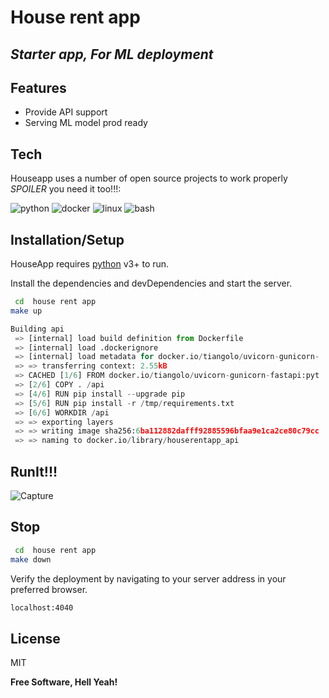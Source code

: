 # House rent app
## _Starter app, For ML deployment_
## Features
- Provide API support 
- Serving ML model prod ready 

## Tech
Houseapp uses a number of open source projects to work properly *SPOILER* you need it too!!!:

![python](https://img.shields.io/badge/Python-FFD43B?style=for-the-badge&logo=python&logoColor=darkgreen)
![docker](https://img.shields.io/badge/Docker-2CA5E0?style=for-the-badge&logo=docker&logoColor=white)
![linux](https://img.shields.io/badge/Linux-FCC624?style=for-the-badge&logo=linux&logoColor=black)
![bash](https://img.shields.io/badge/Shell_Script-121011?style=for-the-badge&logo=gnu-bash&logoColor=white)

## Installation/Setup

HouseApp requires [python](https://www.python.org/) v3+ to run.

Install the dependencies and devDependencies and start the server.

```sh
 cd  house rent app
make up
```
```python
Building api
 => [internal] load build definition from Dockerfile                 
 => [internal] load .dockerignore                                    
 => [internal] load metadata for docker.io/tiangolo/uvicorn-gunicorn-
 => => transferring context: 2.55kB                                  
 => CACHED [1/6] FROM docker.io/tiangolo/uvicorn-gunicorn-fastapi:pyt
 => [2/6] COPY . /api                                                
 => [4/6] RUN pip install --upgrade pip                              
 => [5/6] RUN pip install -r /tmp/requirements.txt                   
 => [6/6] WORKDIR /api                                               
 => => exporting layers                                              
 => => writing image sha256:6ba112882dafff92885596bfaa9e1ca2ce80c79cc
 => => naming to docker.io/library/houserentapp_api    
```
## RunIt!!!

![Capture](https://user-images.githubusercontent.com/30224411/150890135-97952bb8-7fbe-494d-ab62-7403c21f0440.PNG)


## Stop

```sh
 cd  house rent app
make down
```

Verify the deployment by navigating to your server address in
your preferred browser.

```sh
localhost:4040
```

## License

MIT

**Free Software, Hell Yeah!**
